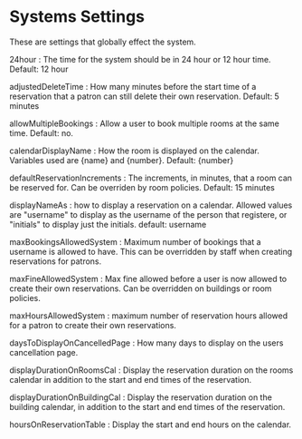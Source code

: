 Systems Settings
================

These are settings that globally effect the system. 

24hour
: The time for the system should be in 24 hour or 12 hour time. Default: 12 hour

adjustedDeleteTime
: How many minutes before the start time of a reservation that a patron can still delete their own reservation. Default: 5 minutes

allowMultipleBookings
: Allow a user to book multiple rooms at the same time. Default: no. 

calendarDisplayName
: How the room is displayed on the calendar. Variables used are {name} and {number}. Default: {number}

defaultReservationIncrements
: The increments, in minutes, that a room can be reserved for. Can be overriden by room policies. Default: 15 minutes

displayNameAs
: how to display a reservation on a calendar. Allowed values are "username" to display as the username of the person that registere, or "initials" to display just the initials. default: username

maxBookingsAllowedSystem
: Maximum number of bookings that a username is allowed to have. This can be overridden by staff when creating reservations for patrons. 

maxFineAllowedSystem
: Max fine allowed before a user is now allowed to create their own reservations. Can be overridden on buildings or room policies. 

maxHoursAllowedSystem
: maximum number of reservation hours allowed for a patron to create their own reservations. 

daysToDisplayOnCancelledPage
: How many days to display on the users cancellation page. 

displayDurationOnRoomsCal
: Display the reservation duration on the rooms calendar in addition to the start and end times of the reservation.

displayDurationOnBuildingCal
: Display the reservation duration on the building calendar, in addition to the start and end times of the reservation.

hoursOnReservationTable
: Display the start and end hours on the calendar. 
